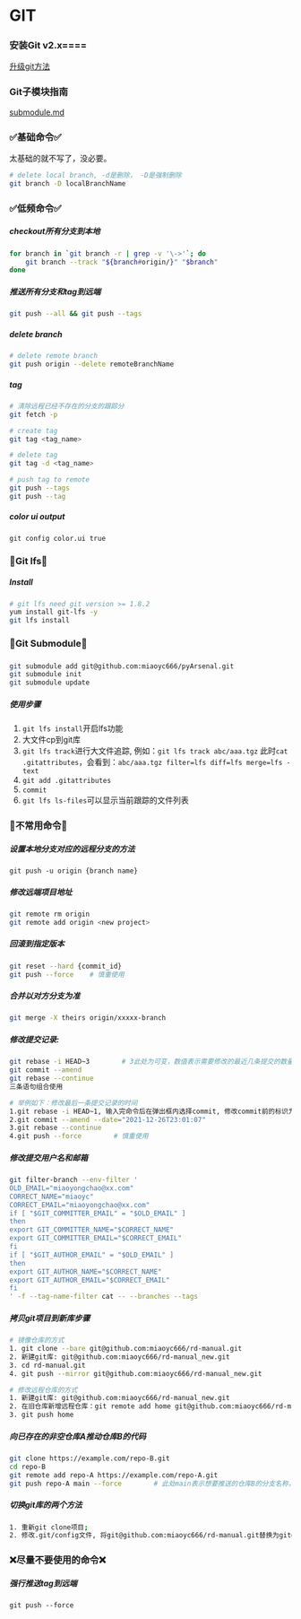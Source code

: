 # GIT

### 安装Git v2.x====
[升级git方法](Install.md)

### Git子模块指南
[submodule.md](submodule.md)

### ✅基础命令✅
太基础的就不写了，没必要。
```bash
# delete local branch, -d是删除， -D是强制删除
git branch -D localBranchName
```

### ✅低频命令✅
##### checkout所有分支到本地
```bash
for branch in `git branch -r | grep -v '\->'`; do
    git branch --track "${branch#origin/}" "$branch"
done
```

##### 推送所有分支和tag到远端
```bash
git push --all && git push --tags
```

##### delete branch
```bash
# delete remote branch
git push origin --delete remoteBranchName
```

##### tag
```bash
# 清除远程已经不存在的分支的跟踪分
git fetch -p

# create tag
git tag <tag_name>

# delete tag
git tag -d <tag_name>

# push tag to remote
git push --tags
git push --tag
```

##### color ui output
`git config color.ui true`

### 🔶Git lfs🔶
##### Install
```bash
# git lfs need git version >= 1.8.2
yum install git-lfs -y
git lfs install
```

### 🔶Git Submodule🔶
##### 
```bash
git submodule add git@github.com:miaoyc666/pyArsenal.git
git submodule init
git submodule update
```

##### 使用步骤
1. `git lfs install`开启lfs功能
2. 大文件cp到git库
3. `git lfs track`进行大文件追踪, 例如：`git lfs track abc/aaa.tgz`
此时`cat .gitattributes`，会看到：`abc/aaa.tgz filter=lfs diff=lfs merge=lfs -text`
4. `git add .gitattributes`
5. `commit`
6. `git lfs ls-files`可以显示当前跟踪的文件列表


### 🔶不常用命令🔶

##### 设置本地分支对应的远程分支的方法
`git push -u origin {branch name}`

##### 修改远端项目地址
```bash
git remote rm origin
git remote add origin <new project>
```

##### 回滚到指定版本
```bash
git reset --hard {commit_id}
git push --force    # 慎重使用
```

##### 合并以对方分支为准
```bash
git merge -X theirs origin/xxxxx-branch
```

##### 修改提交记录:
```bash
git rebase -i HEAD~3        # 3此处为可变，数值表示需要修改的最近几条提交的数量
git commit --amend 
git rebase --continue
三条语句组合使用

# 举例如下：修改最后一条提交记录的时间
1.git rebase -i HEAD~1, 输入完命令后在弹出框内选择commit, 修改commit前的标识为edit
2.git commit --amend --date="2021-12-26T23:01:07"
3.git rebase --continue
4.git push --force        # 慎重使用
```

##### 修改提交用户名和邮箱
```bash
git filter-branch --env-filter '
OLD_EMAIL="miaoyongchao@xx.com" 
CORRECT_NAME="miaoyc"
CORRECT_EMAIL="miaoyongchao@xx.com"
if [ "$GIT_COMMITTER_EMAIL" = "$OLD_EMAIL" ]
then
export GIT_COMMITTER_NAME="$CORRECT_NAME"
export GIT_COMMITTER_EMAIL="$CORRECT_EMAIL"
fi
if [ "$GIT_AUTHOR_EMAIL" = "$OLD_EMAIL" ]
then
export GIT_AUTHOR_NAME="$CORRECT_NAME"
export GIT_AUTHOR_EMAIL="$CORRECT_EMAIL"
fi
' -f --tag-name-filter cat -- --branches --tags
```

##### 拷贝git项目到新库步骤
```bash
# 镜像仓库的方式 
1. git clone --bare git@github.com:miaoyc666/rd-manual.git
2. 新建git库: git@github.com:miaoyc666/rd-manual_new.git
3. cd rd-manual.git
4. git push --mirror git@github.com:miaoyc666/rd-manual_new.git

# 修改远程仓库的方式
1. 新建git库: git@github.com:miaoyc666/rd-manual_new.git
2. 在旧仓库新增远程仓库：git remote add home git@github.com:miaoyc666/rd-manual_new.git
3. git push home 
```

##### 向已存在的非空仓库A推动仓库B的代码
```bash
git clone https://example.com/repo-B.git
cd repo-B
git remote add repo-A https://example.com/repo-A.git
git push repo-A main --force        # 此处main表示想要推送的仓库B的分支名称，如果仓库A存在main分支，会覆盖提交
```

##### 切换git库的两个方法
```bash
1. 重新git clone项目;
2. 修改.git/config文件, 将git@github.com:miaoyc666/rd-manual.git替换为git@github.com:miaoyc666/rd-manual_new.git
```

### ❌尽量不要使用的命令❌
##### 强行推送tag到远端
`git push --force`

